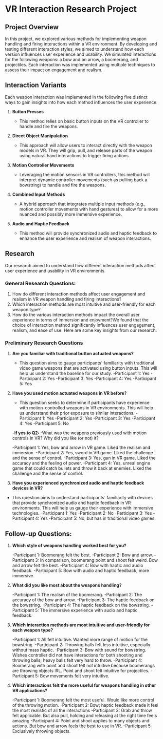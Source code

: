 # VR Interaction Research Project

## Project Overview

In this project, we explored various methods for implementing weapon handling and firing interactions within a VR environment. By developing and testing different interaction styles, we aimed to understand how each version influences user experience and usability. We simulated interactions for the following weapons: a bow and an arrow, a boomerang, and projectiles. Each interaction was implemented using multiple techniques to assess their impact on engagement and realism.

## Interaction Variants

Each weapon interaction was implemented in the following five distinct ways to gain insights into how each method influences the user experience:

1. **Button Presses**

   - This method relies on basic button inputs on the VR controller to handle and fire the weapons.

2. **Direct Object Manipulation**

   - This approach will allow users to interact directly with the weapon models in VR. They will grip, pull, and release parts of the weapon using natural hand interactions to trigger firing actions.

3. **Motion Controller Movements**

   - Leveraging the motion sensors in VR controllers, this method will interpret dynamic controller movements (such as pulling back a bowstring) to handle and fire the weapons.

4. **Combined Input Methods**
   - A hybrid approach that integrates multiple input methods (e.g., motion controller movements with hand gestures) to allow for a more nuanced and possibly more immersive experience.
5. **Audio and Haptic Feedback**
   - This method will provide synchronized audio and haptic feedback to enhance the user experience and realism of weapon interactions.

## Research

Our research aimed to understand how different interaction methods affect user experience and usability in VR environments.

### General Research Questions:

1. How do different interaction methods affect user engagement and realism in VR weapon handling and firing interactions?
2. Which interaction methods are most intuitive and user-friendly for each weapon type?
3. How do the various interaction methods impact the overall user experience in terms of immersion and enjoyment?We found that the choice of interaction method significantly influences user engagement, realism, and ease of use. Here are some key insights from our research:

### Preliminary Research Questions

1. **Are you familiar with traditional button actuated weapons?**

   - This question aims to gauge participants' familiarity with traditional video game weapons that are activated using button inputs. This will help us understand the baseline for our study.
     -Participant 1: Yes
     -Participant 2: Yes
     -Participant 3: Yes
     -Participant 4: Yes
     -Participant 5: Yes

2. **Have you used motion actuated weapons in VR before?**

   - This question seeks to determine if participants have experience with motion-controlled weapons in VR environments. This will help us understand their prior exposure to similar interactions.
     -Participant 1: Yes
     -Participant 2: Yes
     -Participant 3: Yes
     -Participant 4: Yes
     -Participant 5: No

   -**If yes to Q2:**
   -What was the weapons previously used with motion controls in VR? Why did you like (or not) it?

   -Participant 1: Yes, bow and arrow in VR game. Liked the realism and immersion.
   -Participant 2: Yes, sword in VR game. Liked the challenge and the sense of control.
   -Participant 3: Yes, gun in VR game. Liked the accuracy and the feeling of power.
   -Participant 4: Yes, unreal engine game that could catch bullets and throw it back at enemies. Liked the challenge and the sense of control.

3. **Have you experienced synchronized audio and haptic feedback devices in VR?**

- This question aims to understand participants' familiarity with devices that provide synchronized audio and haptic feedback in VR environments. This will help us gauge their experience with immersive technologies.
  -Participant 1: Yes
  -Participant 2: No
  -Participant 3: Yes
  -Participant 4: Yes
  -Participant 5: No, but has in traditional video games.

## Follow-up Questions:

1. **Which style of weapons handling worked best for you?**

   -Participant 1: Boomerang felt the best.
   -Participant 2: Bow and arrow.
   -Participant 3: In comparison, boomerang point and shoot felt weird. Bow and arrow felt the best.
   -Participant 4: Bow with haptic and audio feedback.
   -Participant 5: Bow with audio and haptic feedback, more immersive.

2. **What did you like most about the weapons handling?**

   -Participant 1: The realism of the boomerang.
   -Participant 2: The accuracy of the bow and arrow.
   -Participant 3: The haptic feedback on the bowstring.
   -Participant 4: The haptic feedback on the bowstring.
   -Participant 5: The immersive experience with audio and haptic feedback.

3. **Which interaction methods are most intuitive and user-friendly for each weapon type?**

   -Participant 1: All felt intuitive. Wanted more range of motion for the bowstring.
   -Participant 2: Throwing balls felt less intuitive, especially without mass haptic.
   -Participant 3: Bow with sound for bowstring. Wishes controller did not have interactions for both shooting and throwing balls; heavy balls felt very hard to throw.
   -Participant 4: Boomerang with point and shoot felt not intuitive because boomerangs are throwing objects IRL. Point and shoot felt intuitive for projectiles.
   -Participant 5: Bow movements felt very intuitive.

4. **Which interactions felt the more useful for weapons handling in other VR applications?**

   -Participant 1: Boomerang felt the most useful. Would like more control of the throwing motion.
   -Participant 2: Bow; haptic feedback made it feel the most realistic of all the interactions
   -Participant 3: Grab and throw felt applicable. But also pull, holding and releasing at the right time feels amazing
   -Participant 4: Point and shoot applies to many objects and actions. But bow and arrow feels the best to use in VR.
   -Participant 5: Exclusively throwing objects.
